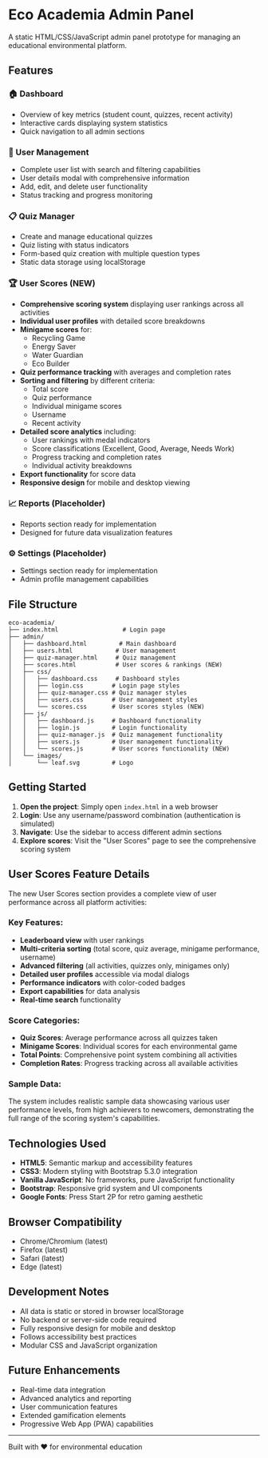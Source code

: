 # Eco Academia Admin Panel

A static HTML/CSS/JavaScript admin panel prototype for managing an educational environmental platform.

## Features

### 🏠 Dashboard
- Overview of key metrics (student count, quizzes, recent activity)
- Interactive cards displaying system statistics
- Quick navigation to all admin sections

### 👤 User Management
- Complete user list with search and filtering capabilities
- User details modal with comprehensive information
- Add, edit, and delete user functionality
- Status tracking and progress monitoring

### 📋 Quiz Manager
- Create and manage educational quizzes
- Quiz listing with status indicators
- Form-based quiz creation with multiple question types
- Static data storage using localStorage

### 🏆 User Scores (NEW)
- **Comprehensive scoring system** displaying user rankings across all activities
- **Individual user profiles** with detailed score breakdowns
- **Minigame scores** for:
  - Recycling Game
  - Energy Saver
  - Water Guardian
  - Eco Builder
- **Quiz performance tracking** with averages and completion rates
- **Sorting and filtering** by different criteria:
  - Total score
  - Quiz performance
  - Individual minigame scores
  - Username
  - Recent activity
- **Detailed score analytics** including:
  - User rankings with medal indicators
  - Score classifications (Excellent, Good, Average, Needs Work)
  - Progress tracking and completion rates
  - Individual activity breakdowns
- **Export functionality** for score data
- **Responsive design** for mobile and desktop viewing

### 📈 Reports (Placeholder)
- Reports section ready for implementation
- Designed for future data visualization features

### ⚙️ Settings (Placeholder)
- Settings section ready for implementation
- Admin profile management capabilities

## File Structure

```
eco-academia/
├── index.html                  # Login page
├── admin/
│   ├── dashboard.html         # Main dashboard
│   ├── users.html            # User management
│   ├── quiz-manager.html     # Quiz management
│   ├── scores.html           # User scores & rankings (NEW)
│   ├── css/
│   │   ├── dashboard.css     # Dashboard styles
│   │   ├── login.css        # Login page styles
│   │   ├── quiz-manager.css # Quiz manager styles
│   │   ├── users.css        # User management styles
│   │   └── scores.css       # User scores styles (NEW)
│   ├── js/
│   │   ├── dashboard.js     # Dashboard functionality
│   │   ├── login.js         # Login functionality
│   │   ├── quiz-manager.js  # Quiz management functionality
│   │   ├── users.js         # User management functionality
│   │   └── scores.js        # User scores functionality (NEW)
│   └── images/
│       └── leaf.svg         # Logo
```

## Getting Started

1. **Open the project**: Simply open `index.html` in a web browser
2. **Login**: Use any username/password combination (authentication is simulated)
3. **Navigate**: Use the sidebar to access different admin sections
4. **Explore scores**: Visit the "User Scores" page to see the comprehensive scoring system

## User Scores Feature Details

The new User Scores section provides a complete view of user performance across all platform activities:

### Key Features:
- **Leaderboard view** with user rankings
- **Multi-criteria sorting** (total score, quiz average, minigame performance, username)
- **Advanced filtering** (all activities, quizzes only, minigames only)
- **Detailed user profiles** accessible via modal dialogs
- **Performance indicators** with color-coded badges
- **Export capabilities** for data analysis
- **Real-time search** functionality

### Score Categories:
- **Quiz Scores**: Average performance across all quizzes taken
- **Minigame Scores**: Individual scores for each environmental game
- **Total Points**: Comprehensive point system combining all activities
- **Completion Rates**: Progress tracking across all available activities

### Sample Data:
The system includes realistic sample data showcasing various user performance levels, from high achievers to newcomers, demonstrating the full range of the scoring system's capabilities.

## Technologies Used

- **HTML5**: Semantic markup and accessibility features
- **CSS3**: Modern styling with Bootstrap 5.3.0 integration
- **Vanilla JavaScript**: No frameworks, pure JavaScript functionality
- **Bootstrap**: Responsive grid system and UI components
- **Google Fonts**: Press Start 2P for retro gaming aesthetic

## Browser Compatibility

- Chrome/Chromium (latest)
- Firefox (latest)
- Safari (latest)
- Edge (latest)

## Development Notes

- All data is static or stored in browser localStorage
- No backend or server-side code required
- Fully responsive design for mobile and desktop
- Follows accessibility best practices
- Modular CSS and JavaScript organization

## Future Enhancements

- Real-time data integration
- Advanced analytics and reporting
- User communication features
- Extended gamification elements
- Progressive Web App (PWA) capabilities

---

Built with ❤️ for environmental education
